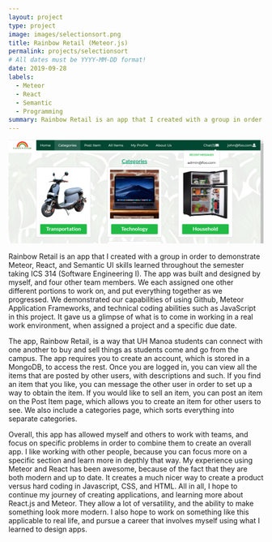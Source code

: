 ```yaml
---
layout: project
type: project
image: images/selectionsort.png
title: Rainbow Retail (Meteor.js)
permalink: projects/selectionsort
# All dates must be YYYY-MM-DD format!
date: 2019-09-28
labels:
  - Meteor
  - React
  - Semantic
  - Programming
summary: Rainbow Retail is an app that I created with a group in order to demonstrate our Meteor, React, and Semantic UI skills we learned throughout the semester.
---
```


<img class="ui medium right floated rounded image" src="/images/rainbowretail.png">

Rainbow Retail is an app that I created with a group in order to demonstrate Meteor, React, and Semantic UI skills learned throughout the semester taking ICS 314 (Software Engineering I). The app was built and designed by myself, and four other team members. We each assigned one other different portions to work on, and put everything together as we progressed. We demonstrated our capabilities of using Github, Meteor Application Frameworks, and technical coding abilities such as JavaScript in this project. It gave us a glimpse of what is to come in working in a real work environment, when assigned a project and a specific due date.

The app, Rainbow Retail, is a way that UH Manoa students can connect with one another to buy and sell things as students come and go from the campus. The app requires you to create an account, which is stored in a MongoDB, to access the rest. Once you are logged in, you can view all the items that are posted by other users, with descriptions and such. If you find an item that you like, you can message the other user in order to set up a way to obtain the item. If you would like to sell an item, you can post an item on the Post Item page, which allows you to create an item for other users to see. We also include a categories page, which sorts everything into separate categories. 

Overall, this app has allowed myself and others to work with teams, and focus on specific problems in order to combine them to create an overall app. I like working with other people, because you can focus more on a specific section and learn more in depthly that way. My experience using Meteor and React has been awesome, because of the fact that they are both modern and up to date. It creates a much nicer way to create a product versus hard coding in Javascript, CSS, and HTML. All in all, I hope to continue my journey of creating applications, and learning more about React.js and Meteor. They allow a lot of versatility, and the ability to make something look more modern. I also hope to work on something like this applicable to real life, and pursue a career that involves myself using what I learned to design apps. 